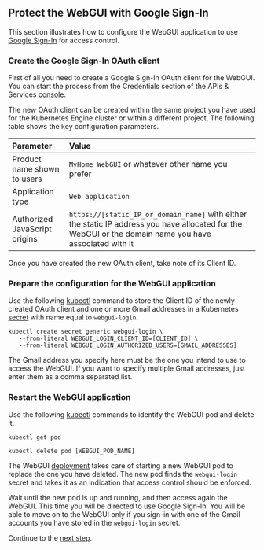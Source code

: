 ## Protect the WebGUI with Google Sign-In

This section illustrates how to configure the WebGUI application to use [Google Sign-In](https://developers.google.com/identity/sign-in/web/) for access control.

### Create the Google Sign-In OAuth client

First of all you need to create a Google Sign-In OAuth client for the WebGUI. You can start the process from the Credentials section of the APIs & Services [console](https://console.cloud.google.com/apis/credentials).  

The new OAuth client can be created within the same project you have used for the Kubernetes Engine cluster or within a different project. The following table shows the key configuration parameters.

| Parameter                     | Value           |
|:------------------------------|:----------------|
| Product name shown to users   | `MyHome WebGUI` or whatever other name you prefer  |
| Application type              | `Web application` |
| Authorized JavaScript origins | `https://[static_IP_or_domain_name]` with either the static IP address you have allocated for the WebGUI or the domain name you have associated with it |

Once you have created the new OAuth client, take note of its Client ID.

### Prepare the configuration for the WebGUI application

Use the following [kubectl](https://kubernetes.io/docs/reference/kubectl/overview/) command to store the Client ID of the newly created OAuth client and one or more Gmail addresses in a Kubernetes [secret](https://cloud.google.com/kubernetes-engine/docs/concepts/secret) with name equal to `webgui-login`.

```
kubectl create secret generic webgui-login \
   --from-literal WEBGUI_LOGIN_CLIENT_ID=[CLIENT_ID] \
   --from-literal WEBGUI_LOGIN_AUTHORIZED_USERS=[GMAIL_ADDRESSES]
```

The Gmail address you specify here must be the one you intend to use to access the WebGUI. If you want to specify multiple Gmail addresses, just enter them as a comma separated list.

### Restart the WebGUI application

Use the following [kubectl](https://kubernetes.io/docs/reference/kubectl/overview/) commands to identify the WebGUI pod and delete it.

```
kubectl get pod

kubectl delete pod [WEBGUI_POD_NAME]
```

The WebGUI [deployment](https://kubernetes.io/docs/concepts/workloads/controllers/deployment/) takes care of starting a new WebGUI pod to replace the one you have deleted. The new pod finds the `webgui-login` secret and takes it as an indication that access control should be enforced.

Wait until the new pod is up and running, and then access again the WebGUI. This time you will be directed to use Google Sign-In. You will be able to move on to the WebGUI only if you sign-in with one of the Gmail accounts you have stored in the `webgui-login` secret.

Continue to the [next step](./ddos.md).
